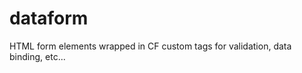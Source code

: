 dataform
========

HTML form elements wrapped in CF custom tags for validation, data binding, etc...
